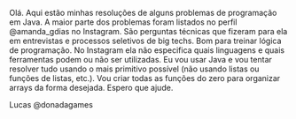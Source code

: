 Olá. Aqui estão minhas resoluções de alguns problemas de programação em Java. 
A maior parte dos problemas foram listados no perfil @amanda_gdias no Instagram.
São perguntas técnicas que fizeram para ela em entrevistas e processos seletivos de big techs.
Bom para treinar lógica de programação. 
No Instagram ela não especifica quais linguagens e quais ferramentas podem ou não ser utilizadas. 
Eu vou usar Java e vou tentar resolver tudo usando o mais primitivo possível (não usando listas ou funções de listas, etc.). 
Vou criar todas as funções do zero para organizar arrays da forma desejada. 
Espero que ajude. 

Lucas
@donadagames
